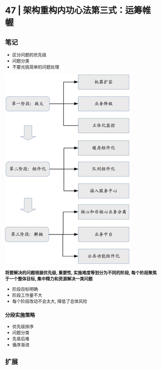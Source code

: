 # 47 | 架构重构内功心法第三式：运筹帷幄

## 笔记

* 区分问题的优先级
* 问题分类
* 不要光挑简单的问题处理

![](./img/47_01.png)

**将要解决的问题根据优先级, 重要性, 实施难度等划分为不同的阶段, 每个阶段聚焦于一个整体目标, 集中精力和资源解决一类问题**

* 阶段目标明确
* 阶段工作量不大
* 每个阶段改动不会太大, 降低了总体风险

### 分段实施策略

* 优先级排序
* 问题分类
* 先易后难
* 循序渐进

## 扩展